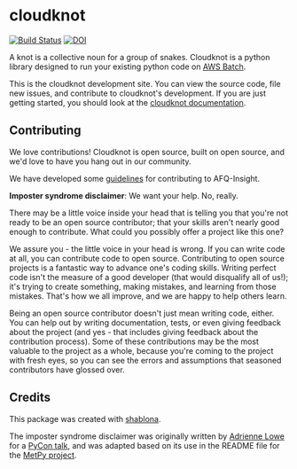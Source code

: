 # cloudknot

[![Build Status](https://travis-ci.org/richford/cloudknot.svg?branch=master)](https://travis-ci.org/richford/cloudknot)
[![DOI](https://zenodo.org/badge/102051437.svg)](https://zenodo.org/badge/latestdoi/102051437)

A knot is a collective noun for a group of snakes. Cloudknot is a python
library designed to run your existing python code on
[AWS Batch](https://aws.amazon.com/batch).

This is the cloudknot development site. You can view the source code, file new
issues, and contribute to cloudknot's development. If you are just getting
started, you should look at the
[cloudknot documentation](https://richford.github.io/cloudknot/).


## Contributing

We love contributions! Cloudknot is open source, built on open source,
and we'd love to have you hang out in our community.

We have developed some [guidelines](CONTRIBUTING.md) for contributing to
AFQ-Insight.

**Imposter syndrome disclaimer**: We want your help. No, really.

There may be a little voice inside your head that is telling you that
you're not ready to be an open source contributor; that your skills
aren't nearly good enough to contribute. What could you possibly offer a
project like this one?

We assure you - the little voice in your head is wrong. If you can
write code at all, you can contribute code to open source. Contributing
to open source projects is a fantastic way to advance one's coding
skills. Writing perfect code isn't the measure of a good developer (that
would disqualify all of us!); it's trying to create something, making
mistakes, and learning from those mistakes. That's how we all improve,
and we are happy to help others learn.

Being an open source contributor doesn't just mean writing code, either.
You can help out by writing documentation, tests, or even giving
feedback about the project (and yes - that includes giving feedback
about the contribution process). Some of these contributions may be the
most valuable to the project as a whole, because you're coming to the
project with fresh eyes, so you can see the errors and assumptions that
seasoned contributors have glossed over.


## Credits

This package was created with
[shablona](https://github.com/uwescience/shablona).

The imposter syndrome disclaimer was originally written by
[Adrienne Lowe](https://github.com/adriennefriend) for a [PyCon
talk](https://www.youtube.com/watch?v=6Uj746j9Heo), and was
adapted based on its use in the README file for the [MetPy
project](https://github.com/Unidata/MetPy).


